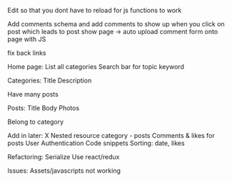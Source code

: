 Edit so that you dont have to reload for js functions to work

Add comments schema and add comments to show up when you click on post which leads to post show page -> auto upload comment form onto page with JS

fix back links
















Home page:
  List all categories
  Search bar for topic keyword

Categories:
  Title
  Description

  Have many posts

Posts:
  Title
  Body
  Photos

  Belong to category

Add in later:
  X Nested resource category - posts
  Comments & likes for posts
  User
  Authentication
  Code snippets
  Sorting: date, likes

Refactoring:
  Serialize
  Use react/redux

Issues:
  Assets/javascripts not working
